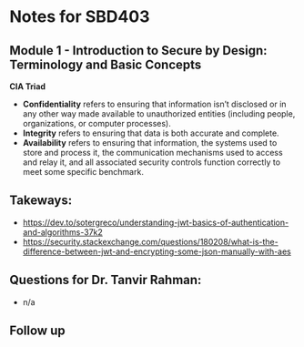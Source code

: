 # Notes for SBD403

## Module 1 - Introduction to Secure by Design: Terminology and Basic Concepts
**CIA Triad**
- **Confidentiality** refers to ensuring that information isn’t disclosed or in any other way made available to unauthorized entities (including people, organizations, or computer processes).
- **Integrity** refers to ensuring that data is both accurate and complete.
- **Availability** refers to ensuring that information, the systems used to store and process it, the communication mechanisms used to access and relay it, and all associated security controls function correctly to meet some specific benchmark.

## Takeways:
- https://dev.to/sotergreco/understanding-jwt-basics-of-authentication-and-algorithms-37k2
- https://security.stackexchange.com/questions/180208/what-is-the-difference-between-jwt-and-encrypting-some-json-manually-with-aes


## Questions for Dr. Tanvir Rahman:
- n/a

## Follow up

